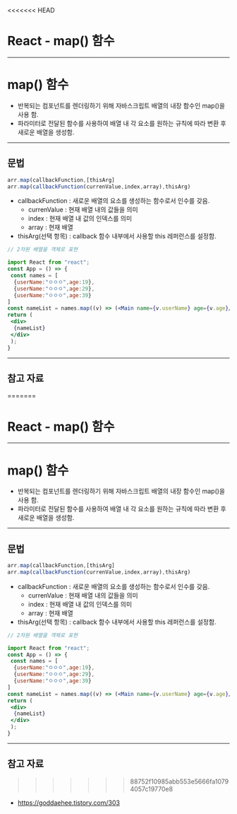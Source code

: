 <<<<<<< HEAD
# React - map() 함수

------

# map() 함수

- 반복되는 컴포넌트를 렌더링하기 위해 자바스크립트 배열의 내장 함수인 map()을 사용 함.
- 파라미터로 전달된 함수를 사용하여 배열 내 각 요소를 원하는 규칙에 따라 변환 후 새로운 배열을 생성함.

------

## 문법

```jsx
arr.map(callbackFunction,[thisArg]
arr.map(callbackFunction(currenValue,index,array),thisArg)
```

- callbackFunction : 새로운 배열의 요소를 생성하는 함수로서 인수를 갖음.
  - currenValue : 현재 배열 내의 값들을 의미
  - index : 현재 배열 내 값의 인덱스를 의미
  - array : 현재 배열
- thisArg(선택 항목) : callback 함수 내부에서 사용할 this 레퍼런스를 설정함.

```jsx
// 2차원 배열을 객체로 표현

import React from "react";
const App = () => {
 const names = [
  {userName:"ㅇㅇㅇ",age:19},
  {userName:"ㅇㅇㅇ",age:29},
  {userName:"ㅇㅇㅇ",age:39}
]
const nameList = names.map((v) => (<Main name={v.userName} age={v.age}/>))
return (
 <div>
  {nameList}
 </div>
 );
}
```

------

## 참고 자료

=======
# React - map() 함수

------

# map() 함수

- 반복되는 컴포넌트를 렌더링하기 위해 자바스크립트 배열의 내장 함수인 map()을 사용 함.
- 파라미터로 전달된 함수를 사용하여 배열 내 각 요소를 원하는 규칙에 따라 변환 후 새로운 배열을 생성함.

------

## 문법

```jsx
arr.map(callbackFunction,[thisArg]
arr.map(callbackFunction(currenValue,index,array),thisArg)
```

- callbackFunction : 새로운 배열의 요소를 생성하는 함수로서 인수를 갖음.
  - currenValue : 현재 배열 내의 값들을 의미
  - index : 현재 배열 내 값의 인덱스를 의미
  - array : 현재 배열
- thisArg(선택 항목) : callback 함수 내부에서 사용할 this 레퍼런스를 설정함.

```jsx
// 2차원 배열을 객체로 표현

import React from "react";
const App = () => {
 const names = [
  {userName:"ㅇㅇㅇ",age:19},
  {userName:"ㅇㅇㅇ",age:29},
  {userName:"ㅇㅇㅇ",age:39}
]
const nameList = names.map((v) => (<Main name={v.userName} age={v.age}/>))
return (
 <div>
  {nameList}
 </div>
 );
}
```

------

## 참고 자료

>>>>>>> 88752f10985abb553e5666fa10794057c19770e8
- https://goddaehee.tistory.com/303